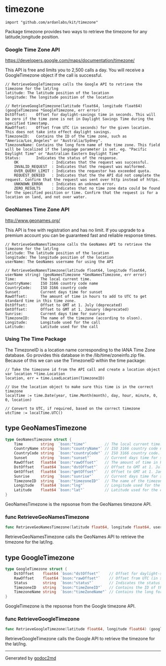 
# timezone
    import "github.com/ardanlabs/kit/timezone"

Package timezone provides two ways to retrieve the timezone for any latitude,longitude position.

### Google Time Zone API
<a href="https://developers.google.com/maps/documentation/timezone/">https://developers.google.com/maps/documentation/timezone/</a>

This API is free and limits you to 2,500 calls a day. You will receive a GoogleTimezone object if the call is successful.


	// RetrieveGoogleTimezone calls the Google API to retrieve the timezone for the lat/lng
	latitude: The latitude position of the location
	longitude: The longitude position of the location
	
	// RetrieveGoogleTimezone(latitude float64, longitude float64) (googleTimezone *GoogleTimezone, err error)
	DstOffset:    Offset for daylight-savings time in seconds. This will be zero if the time zone is not in Daylight Savings Time during the specified timestamp.
	RawOffset:    Offset from UTC (in seconds) for the given location. This does not take into effect daylight savings.
	TimezoneID:   Contains the ID of the time zone, such as "America/Los_Angeles" or "Australia/Sydney".
	TimezoneName: Contains the long form name of the time zone. This field will be localized if the language parameter is set. eg. "Pacific Daylight Time" or "Australian Eastern Daylight Time"
	Status:       Indicates the status of the response.
		OK               : Indicates that the request was successful.
		INVALID_REQUEST  : Indicates that the request was malformed.
		OVER_QUERY_LIMIT : Indicates the requestor has exceeded quota.
		REQUEST_DENIED   : Indicates that the the API did not complete the request. Confirm that the request was sent over http instead of https.
		UNKNOWN_ERROR    : Indicates an unknown error.
		ZERO_RESULTS     : Indicates that no time zone data could be found for the specified position or time. Confirm that the request is for a location on land, and not over water.

### GeoNames Time Zone API
<a href="http://www.geonames.org/">http://www.geonames.org/</a>

This API is free with registration and has no limit. If you upgrade to a premium account you can be guaranteed fast and reliable response times.


	// RetrieveGeoNamesTimezone calls the GeoNames API to retrieve the timezone for the lat/lng
	latitude: The latitude position of the location
	longitude: The longitude position of the location
	userName: The GeoNames username for using the API
	
	// RetrieveGeoNamesTimezone(latitude float64, longitude float64, userName string) (geoNamesTimezone *GeoNamesTimezone, err error)
	Time:        	The local current time.
	CountryName: 	ISO 3166 country code name
	CountryCode: 	ISO 3166 country code
	Sunset:      	Current days time for sunset
	RawOffset:   	The amount of time in hours to add to UTC to get standard time in this time zone.
	DstOffset:   	Offset to GMT at 1. July (deprecated)
	GmtOffset:   	Offset to GMT at 1. January (deprecated)
	Sunrise:     	Current days time for sunrise
	TimezoneID:  	The name of the timezone (according to olson).
	Longitude:   	Longitude used for the call
	Latitude:    	Latitude used for the call

### Using The Time Package
The TimezoneID is a location name corresponding to the IANA Time Zone database. Go provides this database in
the /lib/time/zoneinfo.zip file. Because of this we can use the TimezoneID within the time package:


	// Take the timezone id from the API call and create a location object
	var location *time.Location
	location, err = time.LoadLocation(TimezoneID)
	
	// Use the location object to make sure this time is in the correct timezone
	localTime := time.Date(year, time.Month(month), day, hour, minute, 0, 0, location)
	
	// Convert to UTC, if required, based on the correct timezone
	utcTime := localTime.UTC()







## type GeoNamesTimezone
``` go
type GeoNamesTimezone struct {
    Time        string  `bson:"time"`        // The local current time.
    CountryName string  `bson:"countryName"` // ISO 3166 country code name.
    CountryCode string  `bson:"countryCode"` // ISO 3166 country code.
    Sunset      string  `bson:"sunset"`      // Current days time for sunset.
    RawOffset   float64 `bson:"rawOffset"`   // The amount of time in hours to add to UTC to get standard time in this time zone.
    DstOffset   float64 `bson:"dstOffset"`   // Offset to GMT at 1. July (deprecated).
    GmtOffset   float64 `bson:"gmtOffset"`   // Offset to GMT at 1. January (deprecated).
    Sunrise     string  `bson:"sunrise"`     // Current days time for sunrise.
    TimezoneID  string  `bson:"timezoneID"`  // The name of the timezone (according to olson).
    Longitude   float64 `bson:"lng"`         // Longitude used for the call.
    Latitude    float64 `bson:"lat"`         // Latitude used for the call.
}
```
GeoNamesTimezone is the repsonse from the GeoNames timezone API.









### func RetrieveGeoNamesTimezone
``` go
func RetrieveGeoNamesTimezone(latitude float64, longitude float64, userName string) (geoNamesTimezone *GeoNamesTimezone, err error)
```
RetrieveGeoNamesTimezone calls the GeoNames API to retrieve the timezone for the lat/lng.




## type GoogleTimezone
``` go
type GoogleTimezone struct {
    DstOffset    float64 `bson:"dstOffset"`    // Offset for daylight-savings time in seconds. This will be zero if the time zone is not in Daylight Savings Time during the specified timestamp.
    RawOffset    float64 `bson:"rawOffset"`    // Offset from UTC (in seconds) for the given location. This does not take into effect daylight savings.
    Status       string  `bson:"status"`       // Indicates the status of the response.
    TimezoneID   string  `bson:"timeZoneID"`   // Contains the ID of the time zone, such as "America/Los_Angeles" or "Australia/Sydney".
    TimezoneName string  `bson:"timeZoneName"` // Contains the long form name of the time zone. This field will be localized if the language parameter is set. eg. "Pacific Daylight Time" or "Australian Eastern Daylight Time"
}
```
GoogleTimezone is the repsonse from the Google timezone API.









### func RetrieveGoogleTimezone
``` go
func RetrieveGoogleTimezone(latitude float64, longitude float64) (googleTimezone *GoogleTimezone, err error)
```
RetrieveGoogleTimezone calls the Google API to retrieve the timezone for the lat/lng.










- - -
Generated by [godoc2md](http://godoc.org/github.com/davecheney/godoc2md)
